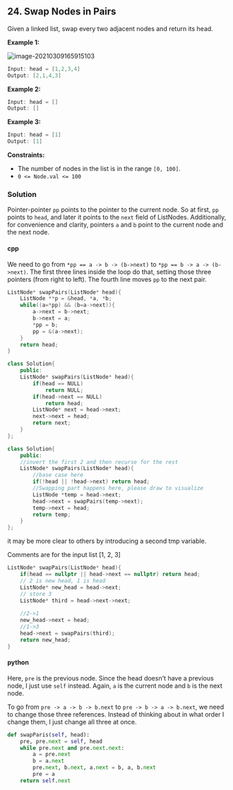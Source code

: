 ﻿## 24. Swap Nodes in Pairs

Given a linked list, swap every two adjacent nodes and return its head.

 

**Example 1:**

![image-20210309165915103](C:\Users\nuaazs\AppData\Roaming\Typora\typora-user-images\image-20210309165915103.png)

```cpp
Input: head = [1,2,3,4]
Output: [2,1,4,3]
```

**Example 2:**

```cpp
Input: head = []
Output: []
```

**Example 3:**

```cpp
Input: head = [1]
Output: [1]
```

 

**Constraints:**

- The number of nodes in the list is in the range `[0, 100]`.
- `0 <= Node.val <= 100`



### Solution

Pointer-pointer `pp` points to the pointer to the current node. So at first, `pp` points to `head`, and later it points to the `next` field of ListNodes. Additionally, for convenience and clarity, pointers `a` and `b` point to the current node and the next node.

#### cpp

We need to go from `*pp == a -> b -> (b->next)` to `*pp == b -> a -> (b->next)`. The first three lines inside the loop do that, setting those three pointers (from right to left). The fourth line moves `pp` to the next pair.

```cpp
ListNode* swapPairs(ListNode* head){
	ListNode **p = &head, *a, *b;
	while((a=*pp) && (b=a->next)){
		a->next = b->next;
		b->next = a;
		*pp = b;
		pp = &(a->next);
	}
	return head;
}
```



```cpp
class Solution{
	public:
	ListNode* swapPairs(ListNode* head){
        if(head == NULL)
            return NULL;
        if(head->next == NULL)
            return head;
        ListNode* next = head->next;
        next->next = head;
        return next;
    }
};
```

```cpp
class Solution{
    public:
    //invert the first 2 and then recurse for the rest
    ListNode* swapPairs(ListNode* head){
        //base case here
        if(!head || !head->next) return head;
        //Swapping part happens here, please draw to visualize
        ListNode *temp = head->next;
        head->next = swapPairs(temp->next);
        temp->next = head;
        return temp;
    }
};
```

 it may be more clear to others by introducing a second tmp variable.

Comments are for the input list [1, 2, 3]

```cpp
ListNode* swapPairs(ListNode* head){
    if(head == nullptr || head->next == nullptr) return head;
    // 2 is new head, 1 is head
    ListNode* new_head = head->next;
    // store 3
    ListNode* third = head->next->next;
    
    //2->1
    new_head->next = head;
    //1->3
    head->next = swapPairs(third);
    return new_head;
}
```







#### python

Here, `pre` is the previous node. Since the head doesn't have a previous node, I just use `self` instead. Again, `a` is the current node and `b` is the next node.



To go from `pre -> a -> b -> b.next` to `pre -> b -> a -> b.next`, we need to change those three references. Instead of thinking about in what order I change them, I just change all three at once.

```python
def swapParis(self, head):
    pre, pre.next = self, head
    while pre.next and pre.next.next:
        a = pre.next
        b = a.next
        pre.next, b.next, a.next = b, a, b.next
        pre = a
    return self.next
```
